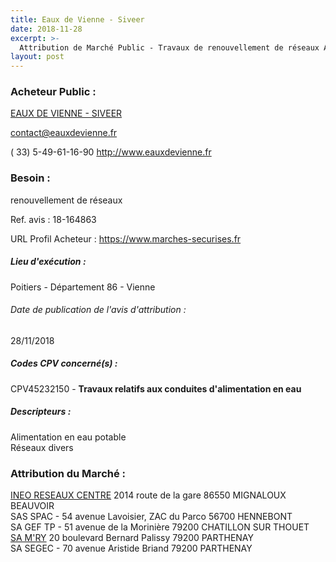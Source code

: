 ```yaml
---
title: Eaux de Vienne - Siveer
date: 2018-11-28
excerpt: >-
  Attribution de Marché Public - Travaux de renouvellement de réseaux AEP 2018 2ème phase
layout: post
---
```


### Acheteur Public : 
<a href="/acheteur-133/siren-200049104"> EAUX DE VIENNE - SIVEER</a><br/>



contact@eauxdevienne.fr

( 33) 5-49-61-16-90
http://www.eauxdevienne.fr
### Besoin :

renouvellement de réseaux

Ref. avis : 18-164863

URL Profil Acheteur : https://www.marches-securises.fr

##### Lieu d'exécution :

Poitiers - Département 86 - Vienne

###### Date de publication de l'avis d'attribution : 
28/11/2018

##### Codes CPV concerné(s) :
CPV45232150 - **Travaux relatifs aux conduites d'alimentation en eau** <br/>

##### Descripteurs :
Alimentation en eau potable <br/>
Réseaux divers <br/>

### Attribution du Marché :
<a href="/entreprise-556/siren-409851599"> INEO RESEAUX CENTRE</a>    2014 route de la gare 86550 MIGNALOUX BEAUVOIR <br/>
SAS SPAC - 54 avenue Lavoisier, ZAC du Parco 56700 HENNEBONT <br/>
SA GEF TP - 51 avenue de la Morinière 79200 CHATILLON SUR THOUET <br/>
<a href="/entreprise-547/siren-331357319"> SA M'RY</a>    20 boulevard Bernard Palissy 79200 PARTHENAY <br/>
SA SEGEC - 70 avenue Aristide Briand 79200 PARTHENAY <br/>
